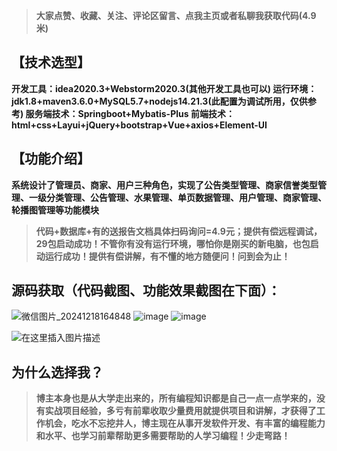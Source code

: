 
> **大家点赞、收藏、关注、评论区留言、点我主页或者私聊我获取代码(4.9米)**
## 【技术选型】
**开发工具：idea2020.3+Webstorm2020.3(其他开发工具也可以)
运行环境：jdk1.8+maven3.6.0+MySQL5.7+nodejs14.21.3(此配置为调试所用，仅供参考)
服务端技术：Springboot+Mybatis-Plus
前端技术：html+css+Layui+jQuery+bootstrap+Vue+axios+Element-UI**


## 【功能介绍】
**系统设计了管理员、商家、用户三种角色，实现了公告类型管理、商家信誉类型管理、一级分类管理、公告管理、水果管理、单页数据管理、用户管理、商家管理、轮播图管理等功能模块**
> **代码+数据库+有的送报告文档具体扫码询问=4.9元；提供有偿远程调试，29包启动成功！不管你有没有运行环境，哪怕你是刚买的新电脑，也包启动运行成功！提供有偿讲解，有不懂的地方随便问！问到会为止！**
## 源码获取（代码截图、功能效果截图在下面）：
![微信图片_20241218164848](https://github.com/user-attachments/assets/646b2784-afb8-47ee-a4d4-5ccc9f96b331)
![image](https://github.com/user-attachments/assets/2f19dc1a-69bb-44fe-be91-c4832a5b13ac)
![image](https://github.com/user-attachments/assets/e6884364-a7b0-4584-9fbd-0d8302e2b94c)



![在这里插入图片描述](https://i-blog.csdnimg.cn/direct/4269290041ae4c9a99b3121cbec1fee6.png)
## 为什么选择我？

> **博主本身也是从大学走出来的，所有编程知识都是自己一点一点学来的，没有实战项目经验，多亏有前辈收取少量费用就提供项目和讲解，才获得了工作机会，吃水不忘挖井人，博主现在从事开发软件开发、有丰富的编程能力和水平、也学习前辈帮助更多需要帮助的人学习编程！少走弯路！**


